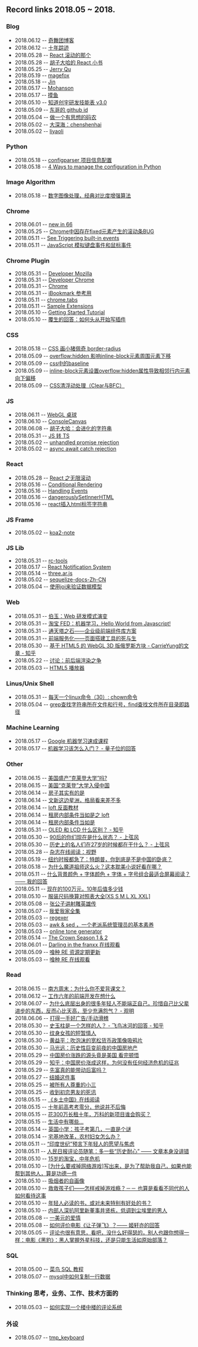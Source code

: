 ## Record links 2018.05 ~ 2018.


### Blog

* 2018.06.12 -- [奇舞团博客](https://75team.com/)
* 2018.06.12 -- [十年踪迹](https://www.h5jun.com/)
* 2018.05.28 -- [React 滚动的那个](http://www.corol.me/)
* 2018.05.28 -- [胡子大哈的 React 小书](http://huziketang.mangojuice.top/books/react/lesson20)
* 2018.05.25 -- [Jerry Qu](https://imququ.com/)
* 2018.05.19 -- [magefox](http://note.codermagefox.com/blog/magefox)
* 2018.05.18 -- [Jin](https://www.404forest.com/)
* 2018.05.17 -- [Mohanson](http://accu.cc/content/pil/channel/#_3)
* 2018.05.17 -- [摸鱼](http://fy0.me/)
* 2018.05.10 -- [知道创宇研发技能表 v3.0](http://blog.knownsec.com/Knownsec_RD_Checklist/v3.0.html)
* 2018.05.09 -- [东哥的 github id](https://github.com/kalxd)
* 2018.05.04 -- [做一个有思想的码农](https://www.zhihu.com/people/liu-he-he-44/activities)
* 2018.05.02 -- [大深海：chenshenhai](https://chenshenhai.github.io/)
* 2018.05.02 -- [liyaoli](http://www.liyaoli.com/)


### Python

* 2018.05.18 -- [configparser 项目信息配置](https://docs.python.org/3/library/configparser.html)
* 2018.05.18 -- [4 Ways to manage the configuration in Python](https://hackernoon.com/4-ways-to-manage-the-configuration-in-python-4623049e841b)


### Image Algorithm

* 2018.05.18 -- [数字图像处理，经典对比度增强算法](https://blog.csdn.net/ebowtang/article/details/38236441)


### Chrome

* 2018.06.01 -- [new in 66](https://developers.google.com/web/updates/2018/02/devtools)
* 2018.05.25 -- [Chrome中因存在fixed元素产生的滚动条BUG](https://www.web-tinker.com/article/20456.html)
* 2018.05.11 -- [See Triggering built-in events](https://developer.mozilla.org/en-US/docs/Web/Guide/Events/Creating_and_triggering_events)
* 2018.05.11 -- [JavaScript 模拟键盘事件和鼠标事件](https://blog.csdn.net/lovelyelfpop/article/details/52471878)


### Chrome Plugin

* 2018.05.31 -- [Developer Mozilla](https://developer.mozilla.org/zh-CN/Add-ons/WebExtensions/Your_first_WebExtension)
* 2018.05.31 -- [Developer Chrome](https://developer.chrome.com/extensions/overview#pageComm)
* 2018.05.31 -- [Chrome](https://developer.chrome.com/extensions/overview#pageComm)
* 2018.05.31 -- [iBookmark 参考用](https://github.com/0326/iBookmark)
* 2018.05.11 -- [chrome.tabs](https://developer.chrome.com/extensions/tabs)
* 2018.05.11 -- [Sample Extensions](https://developer.chrome.com/extensions/samples#search:contextmenus)
* 2018.05.10 -- [Getting Started Tutorial](https://developer.chrome.com/extensions/getstarted)
* 2018.05.10 -- [覆生的回答：如何头从开始写插件](https://www.zhihu.com/question/20179805)


### CSS

* 2018.05.18 -- [CSS 画小猪佩奇 border-radius](https://www.v2ex.com/t/455807)
* 2018.05.09 -- [overflow:hidden 影响inline-block元素周围元素下移](http://www.cnblogs.com/AliceX-J/p/5731755.html)
* 2018.05.09 -- [css中的baseline](https://blog.csdn.net/zp1996323/article/details/51457836)
* 2018.05.09 -- [inline-block元素设置overflow:hidden属性导致相邻行内元素向下偏移](https://blog.csdn.net/iefreer/article/details/50421025)
* 2018.05.09 -- [CSS清浮动处理（Clear与BFC）](https://www.cnblogs.com/dolphinX/p/3508869.html)


### JS

* 2018.06.11 -- [WebGL 桌球](http://www.heyzxz.me/pcol/)
* 2018.06.10 -- [ConsoleCanvas](https://github.com/youngdro/ConsoleCanvas)
* 2018.06.08 -- [胡子大哈：会进化的字符串](https://github.com/huzidaha/home)
* 2018.05.31 -- [JS 转 TS](https://www.tslang.cn/samples/index.html)
* 2018.05.02 -- [unhandled promise rejection](http://www.liyaoli.com/2017-06-26/unhandled-promise-rejection.html)
* 2018.05.02 -- [async await catch rejection](https://stackoverflow.com/questions/35090896/async-await-catch-rejected-promises)


### React


* 2018.05.28 -- [React 之无限滚动](https://zhuanlan.zhihu.com/p/32075662)
* 2018.05.16 -- [Conditional Rendering](https://reactjs.org/docs/conditional-rendering.html)
* 2018.05.16 -- [Handling Events](https://reactjs.org/docs/handling-events.html)
* 2018.05.16 -- [dangerouslySetInnerHTML](https://reactjs.org/docs/dom-elements.html#dangerouslysetinnerhtml)
* 2018.05.16 -- [react插入html标签字符串](https://mzkmzk.gitbooks.io/web_accumulate/reactcha_ru_html_biao_qian_zi_fu_chuan.html)


### JS Frame

* 2018.05.02 -- [koa2-note](https://chenshenhai.github.io/koa2-note/note/start/quick.html)


### JS Lib

* 2018.05.31 -- [rc-tools](https://github.com/react-component/rc-tools)
* 2018.05.17 -- [React Notification System](http://igorprado.com/react-notification-system/)
* 2018.05.14 -- [three.ar.js](https://github.com/google-ar/three.ar.js)
* 2018.05.02 -- [sequelize-docs-Zh-CN](https://demopark.github.io/sequelize-docs-Zh-CN/)
* 2018.05.04 -- [使用joi来验证数据模型](http://imweb.io/topic/572561798a0819f17b7d9d3e)


### Web

* 2018.05.31 -- [伯玉：Web 研发模式演变](https://github.com/lifesinger/blog/issues/184)
* 2018.05.31 -- [淘宝 FED：机器学习，Hello World from Javascript!](http://taobaofed.org/blog/2017/12/07/machine-learning/)
* 2018.05.31 -- [通天塔之石——企业级前端组件库方案](http://www.cnblogs.com/sskyy/p/7002404.html)
* 2018.05.31 -- [前端服务化——页面搭建工具的死与生](http://www.cnblogs.com/sskyy/p/6496287.html)
* 2018.05.30 -- [基于 HTML5 的 WebGL 3D 版俄罗斯方块 - CarrieYung的文章 - 知乎](https://zhuanlan.zhihu.com/p/37367014)
* 2018.05.22 -- [讨论：前后端渲染之争](https://github.com/dt-fe/weekly/issues/5)
* 2018.05.03 -- [HTML5 播放器](https://webfe.kujiale.com/web-video-player/)


### Linus/Unix Shell

* 2018.05.31 -- [每天一个linux命令（30）: chown命令](http://www.cnblogs.com/peida/archive/2012/12/04/2800684.html)
* 2018.05.04 -- [grep查找字符串所在文件和行号，find查找文件所在目录即路径](https://blog.csdn.net/devwang_com/article/details/52587884)


### Machine Learning

* 2018.05.17 -- [Google 机器学习速成课程](https://developers.google.com/machine-learning/crash-course/ml-intro)
* 2018.05.17 -- [机器学习该怎么入门？ - 量子位的回答](https://www.zhihu.com/question/20691338/answer/331336903)


### Other

* 2018.06.15 -- [美国盛产“克莱登大学”吗?](http://www.infzm.com/content/47883)
* 2018.06.15 -- [美国“克莱登”大学入侵中国](http://www.xys.org/xys/netters/Fang-Zhouzi/science/clayton.txt)
* 2018.06.14 -- [房子其实有的是](https://www.douban.com/group/search?start=50&cat=1013&group=340633&sort=relevance&q=%E6%96%87%E6%96%B0)
* 2018.06.14 -- [文新这边星洲，格局看来差不多](https://www.douban.com/group/topic/117476682/)
* 2018.06.14 -- [loft 反面教材](https://www.douban.com/group/topic/109295807/)
* 2018.06.14 -- [租房内部条件当如是之 loft](https://www.douban.com/group/topic/118521629/)
* 2018.06.14 -- [租房内部条件当如是](https://www.douban.com/group/topic/118576761/)
* 2018.05.31 -- [OLED 和 LCD 什么区别？ - 知乎](https://www.zhihu.com/question/22263252/answer/119854016)
* 2018.05.30 -- [90后的你们现在是什么状态？ - 上弦风](https://www.zhihu.com/question/270836742/answer/365361424)
* 2018.05.30 -- [历史上的名人们在27岁的时候都在干什么？ - 上弦风](https://www.zhihu.com/question/278100836/answer/404293937)
* 2018.05.28 -- [杂志在线阅读：视野](http://mall.cnki.net/magazine/magalist/SYTY.htm)
* 2018.05.19 -- [纽约时报都急了：特朗普，你到底是不是中国的卧底？](http://bbs.tiexue.net/post2_12611924_1.html)
* 2018.05.18 -- [为什么魔道祖师这么火？这本耽美小说好看在哪？](https://www.zhihu.com/question/41742800)
* 2018.05.11 -- [什么背景颜色 + 字体颜色 + 字体 + 字号组合最适合屏幕阅读？—— 我的回答](https://www.zhihu.com/question/19814227)
* 2018.05.11 -- [现在的100万元，10年后值多少钱](https://wallstreetcn.com/articles/3060416)
* 2018.05.10 -- [服装尺码换算对照表大全[XS S M L XL XXL]](http://blog.sina.com.cn/s/blog_4b9eab320100sylb.html)
* 2018.05.08 -- [张公子讲射雕英雄传](https://www.zhihu.com/lives/753624515099000832)
* 2018.05.07 -- [我爱我家全集](https://www.youtube.com/watch?v=pyrnN1qFzFE&list=PLinivvyLwn6Y0gGgNtOQ-hLJn-T6LGsDZ)
* 2018.05.03 -- [regexer](https://regexr.com/)
* 2018.05.03 -- [awk & sed ，一个老派系统管理员的基本素养](https://linux.cn/article-6881-1.html)
* 2018.05.03 -- [online tone generator](http://www.szynalski.com/tone-generator/)
* 2018.05.14 -- [The Crown Season 1 & 2](http://www.dysfz.cc/movie14573.html)
* 2018.06.01 -- [Darling in the franxx 在线观看](http://www.edddh.com/vod-detail-id-2621.html)
* 2018.05.09 -- [喰种 RE 资源定期更新](http://52movieba.com/forum/thread-1864.htm)
* 2018.05.03 -- [喰种 RE 在线观看](http://www.pipigui.cc/rbdm/dongjingshishiguidisanji2018/)


### Read

* 2018.06.15 -- [南方周末：为什么你不爱背课文？](https://mp.weixin.qq.com/s/Oa-uMsF1FqGj5dp18Fsarw)
* 2018.06.12 -- [工作六年的前端开发在想什么](https://juejin.im/entry/5955b5c06fb9a06ba82d07eb)
* 2018.06.07 -- [为什么底层出身的很多年轻人不能端正自己，珍惜自己比父辈进步的东西，反而心比天高，至少充满怨气？ - 观明](https://www.zhihu.com/question/268221577/answer/360561283)
* 2018.06.06 -- [打得一手好广告/手动滑稽](https://mp.weixin.qq.com/s/kvf9ewo0BMgWzYe-v2Rp8Q)
* 2018.05.30 -- [史玉柱是一个怎样的人？ - 飞鸟冰河的回答 - 知乎](https://www.zhihu.com/question/19579323/answer/16654358)
* 2018.05.30 -- [纹身女孩的短暂情人](https://www.dutype.com/t/topic/416)
* 2018.05.30 -- [黄益平：吹泡沫的宽松货币政策像吸鸦片](http://view.news.qq.com/a/20101018/000037.htm)
* 2018.05.30 -- [马光远：历史性巨变前夜的中国房地产](http://opinion.jrj.com.cn/2017/12/29083523869344.shtml)
* 2018.05.29 -- [中国房价涨跌的源头竟是美国 看完顿悟](http://finance.jrj.com.cn/2017/11/23101123683630.shtml)
* 2018.05.29 -- [知乎：中国房价涨成这样，为何没有任何经济危机的征兆](https://www.letscorp.net/archives/117669)
* 2018.05.29 -- [先富真的能带动后富吗？](http://finance.sina.com.cn/zl/china/20151221/073724049750.shtml)
* 2018.05.27 -- [结婚这件事](https://www.dutype.com/t/topic/481)
* 2018.05.25 -- [被所有人尊重的小三](https://www.dutype.com/t/topic/1131)
* 2018.05.25 -- [收到初恋男友的死讯](https://www.dutype.com/t/topic/1172)
* 2018.05.15 -- [《乡土中国》在线阅读](https://yuedu.163.com/book_reader/da58e126d87c4817b4c2b0fe4d454c37_4)
* 2018.05.15 -- [十年前高考考零分，他说并不后悔](https://mp.weixin.qq.com/s/6Bbf8-Thq2VDKm22WrXoFQ)
* 2018.05.15 -- [花300万长租十年，万科的新项目谁会购买？](https://mp.weixin.qq.com/s/7Lbb5pYHqxmdHPnVJqKsUg)
* 2018.05.15 -- [生活中有哪些...](https://www.zhihu.com/question/23561870)
* 2018.05.14 -- [英国小学：孩子考第几，一直是个谜](https://mp.weixin.qq.com/s/fO3M7UFpWYi79FCQiwdgUg)
* 2018.05.14 -- [宅基地改革，农村妇女怎么办？](https://mp.weixin.qq.com/s/jDu470U3jKGONxtigTiVLg)
* 2018.05.11 -- [“印度世纪”预言下年轻人的愿望与焦虑](http://www.ifengweekly.com/detil.php?id=5761)
* 2018.05.11 -- [人民日报评论员随笔：多一些“历史耐心” —— 文章本身没讲错](http://opinion.people.com.cn/n1/2018/0510/c1003-29975627.html)
* 2018.05.10 -- [15岁的淘宝，中年危机](http://news.newseed.cn/p/1347177)
* 2018.05.10 -- [[为什么要戒掉网络游戏]写出来，是为了帮助我自己，如果也能帮到其他人，算是功德一件](http://bbs.ngacn.cc/read.php?tid=4009093&rand=675)
* 2018.05.10 -- [吸烟者的自画像](http://news.qq.com/cross/20161108/D4H19jO1.html)
* 2018.05.10 -- [救救孩子们——怎样戒掉游戏瘾？－－ 也算是看看不同代的人如何看待这事](http://bbs.tianya.cn/post-develop-2249447-1.shtml#30794746)
* 2018.05.10 -- [年轻人必读的书，或对未来特别有好处的书？](https://www.zhihu.com/question/275351176/answer/386906145)
* 2018.05.10 -- [内部人深扒阿里新董事井贤栋，低调到尘埃里的男人](http://www.iceo.com.cn/renwu2013/2016/0825/301836.shtml)
* 2018.05.08 -- [一美元的爱情](http://www.360doc.com/showadvice.aspx?id=305724)
* 2018.05.08 -- [如何评价电影《让子弹飞》？—— 姬轩亦的回答](https://www.zhihu.com/question/19552578)
* 2018.05.05 -- [评论也很有意思，看吧，没什么好得瑟的，别人也跟你想得一样：电影《黑豹》：黑人掌握外星科技，还是只能生活如原始部落？](https://zhuanlan.zhihu.com/p/34399838)


### SQL

* 2018.05.00 -- [菜鸟 SQL 教程](http://www.runoob.com/sql/sql-delete.html)
* 2018.05.07 -- [mysql中如何复制一行数据](http://blog.sina.com.cn/s/blog_4586764e0100de58.html)


### Thinking 思考，业务、工作、技术方面的

* 2018.05.03 -- [如何实现一个楼中楼的评论系统](http://www.cnblogs.com/xumengxuan/p/7461449.html)


### 外设

* 2018.05.07 -- [tmp_keyboard](https://github.com/tmk/tmk_keyboard)